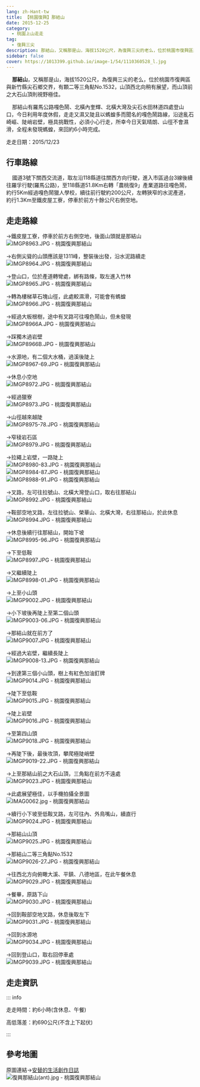 ```yaml
---
lang: zh-Hant-tw
title: 【桃園復興】那結山
date: 2015-12-25
category: 
  - 桃園上山走走
tag: 
  - 復興三尖
description: 那結山，又稱那是山，海拔1520公尺，為復興三尖的老么，位於桃園市復興區與新竹縣尖石鄉交界，有顆二等三角點No.1532，山頂西北向稍有展望，而山頂前之大石山頂則視野極佳。 那結山有羅馬公路嘎色鬧、北橫內奎輝、北橫大灣及尖石水田林道四處登山口，今日利用年度休假，走走又濕又陡且以螞蝗多而聞名的嘎色鬧路線，沿途亂石崎嶇、陡峭岩壁，極具挑戰性，必須小心行走，所幸今日天氣晴朗、山徑不會濕滑，全程未發現螞蝗，來回約6小時完成。
sidebar: false
cover: https://1013399.github.io/image-1/54/1110360528_l.jpg
---
```


    **那結山**，又稱那是山，海拔1520公尺，為復興三尖的老么，位於桃園市復興區與新竹縣尖石鄉交界，有顆二等三角點No.1532，山頂西北向稍有展望，而山頂前之大石山頂則視野極佳。 

    那結山有羅馬公路嘎色鬧、北橫內奎輝、北橫大灣及尖石水田林道四處登山口，今日利用年度休假，走走又濕又陡且以螞蝗多而聞名的嘎色鬧路線，沿途亂石崎嶇、陡峭岩壁，極具挑戰性，必須小心行走，所幸今日天氣晴朗、山徑不會濕滑，全程未發現螞蝗，來回約6小時完成。

<!-- more -->

走走日期：2015/12/23

## 行車路線

    國道3號下關西交流道，取左沿118縣道往關西方向行駛，進入市區過台3線後續往羅孚行駛(羅馬公路)，至118縣道51.8Km右轉「農桃復9」產業道路往嘎色鬧，約行5Km經過嘎色鬧獵人學校，續往前行駛約200公尺，左轉狹窄的水泥產道，約行1.3Km至鐵皮屋工寮，停車於前方十餘公尺右側空地。

## 走走路線

→鐵皮屋工寮，停車於前方右側空地，後面山頭就是那結山  
![IMGP8963.JPG - 桃園復興那結山](https://1013399.github.io/image-1/54/1110365361_l.jpg)

→右側尖聳的山頭應該是1311峰，整裝後出發，沿水泥路續走  
![IMGP8964.JPG - 桃園復興那結山](https://1013399.github.io/image-1/54/1110365447_l.jpg)

→登山口，位於產道轉彎處，綁有路條，取左進入竹林  
![IMGP8965.JPG - 桃園復興那結山](https://1013399.github.io/image-1/54/1110365448_l.jpg)

→轉為樓梯草石塊山徑，此處較濕滑，可能會有螞蝗  
![IMGP8966.JPG - 桃園復興那結山](https://1013399.github.io/image-1/54/1110365256_l.jpg)

→經過大板根樹，途中有叉路可往嘎色鬧山，但未發現  
![IMGP8966A.JPG - 桃園復興那結山](https://1013399.github.io/image-1/54/1110364379_l.jpg)

→踩獨木過岩壁  
![IMGP8966B.JPG - 桃園復興那結山](https://1013399.github.io/image-1/54/1110361587_l.jpg)

→水源地，有二個大水桶，過溪後陡上  
![IMGP8967-69.JPG - 桃園復興那結山](https://1013399.github.io/image-1/54/1110365643_l.jpg)

→休息小空地  
![IMGP8972.JPG - 桃園復興那結山](https://1013399.github.io/image-1/54/1110364978_l.jpg)

→經過獵寮  
![IMGP8973.JPG - 桃園復興那結山](https://1013399.github.io/image-1/54/1110362084_l.jpg)

→山徑越來越陡  
![IMGP8975-78.JPG - 桃園復興那結山](https://1013399.github.io/image-1/54/1110364281_l.jpg)

→窄稜岩石區  
![IMGP8979.JPG - 桃園復興那結山](https://1013399.github.io/image-1/54/1110362473_l.jpg)

→拉繩上岩壁，一路陡上  
![IMGP8980-83.JPG - 桃園復興那結山](https://1013399.github.io/image-1/54/1110365166_l.jpg)  
![IMGP8984-87.JPG - 桃園復興那結山](https://1013399.github.io/image-1/54/1110365451_l.jpg)  
![IMGP8988-91.JPG - 桃園復興那結山](https://1013399.github.io/image-1/54/1110360521_l.jpg)

→叉路，左可往拉號山、北橫大灣登山口，取右往那結山  
![IMGP8992.JPG - 桃園復興那結山](https://1013399.github.io/image-1/54/1110360522_l.jpg)

→鞍部空地叉路，左往拉號山、榮華山、北橫大灣，右往那結山，於此休息  
![IMGP8994.JPG - 桃園復興那結山](https://1013399.github.io/image-1/54/1110362474_l.jpg)

→休息後續行往那結山，開始下坡  
![IMGP8995-96.JPG - 桃園復興那結山](https://1013399.github.io/image-1/54/1110362797_l.jpg)

→下至低鞍  
![IMGP8997.JPG - 桃園復興那結山](https://1013399.github.io/image-1/54/1110365084_l.jpg)

→又繼續陡上  
![IMGP8998-01.JPG - 桃園復興那結山](https://1013399.github.io/image-1/54/1110365167_l.jpg)

→上至小山頭  
![IMGP9002.JPG - 桃園復興那結山](https://1013399.github.io/image-1/54/1110365372_l.jpg)

→小下坡後再陡上至第二個山頭  
![IMGP9003-06.JPG - 桃園復興那結山](https://1013399.github.io/image-1/54/1110364482_l.jpg)

→那結山就在前方了  
![IMGP9007.JPG - 桃園復興那結山](https://1013399.github.io/image-1/54/1110363784_l.jpg)

→經過大岩壁，繼續長陡上  
![IMGP9008-13.JPG - 桃園復興那結山](https://1013399.github.io/image-1/54/1110364284_l.jpg)

→到達第三個小山頭，樹上有紅色加油釘牌  
![IMGP9014.JPG - 桃園復興那結山](https://1013399.github.io/image-1/54/1110365269_l.jpg)

→陡下至低鞍  
![IMGP9015.JPG - 桃園復興那結山](https://1013399.github.io/image-1/54/1110365270_l.jpg)

→陡上岩壁  
![IMGP9016.JPG - 桃園復興那結山](https://1013399.github.io/image-1/54/1110362799_l.jpg)

→至第四山頭  
![IMGP9018.JPG - 桃園復興那結山](https://1013399.github.io/image-1/54/1110362800_l.jpg)

→再陡下後，最後攻頂，攀爬極陡峭壁  
![IMGP9019-22.JPG - 桃園復興那結山](https://1013399.github.io/image-1/54/1110362801_l.jpg)

→上至那結山前之大石山頂，三角點在前方不遠處  
![IMGP9023.JPG - 桃園復興那結山](https://1013399.github.io/image-1/54/1110362092_l.jpg)

→此處展望極佳，以手機拍攝全景圖  
![IMAG0062.jpg - 桃園復興那結山](https://1013399.github.io/image-1/54/1110363481_l.jpg)

→續行小下坡至低鞍叉路，左可往內、外鳥嘴山，續直行  
![IMGP9024.JPG - 桃園復興那結山](https://1013399.github.io/image-1/54/1110362483_l.jpg)

→那結山山頂  
![IMGP9025.JPG - 桃園復興那結山](https://1013399.github.io/image-1/54/1110365374_l.jpg)

→那結山二等三角點No.1532  
![IMGP9026-27.JPG - 桃園復興那結山](https://1013399.github.io/image-1/54/1110362486_l.jpg)

→往西北方向俯瞰大溪、平鎮、八德地區，在此午餐休息  
![IMGP9029.JPG - 桃園復興那結山](https://1013399.github.io/image-1/54/1110360528_l.jpg)

→餐畢，原路下山  
![IMGP9030.JPG - 桃園復興那結山](https://1013399.github.io/image-1/54/1110365658_l.jpg)

→回到鞍部空地叉路，休息後取左下  
![IMGP9031.JPG - 桃園復興那結山](https://1013399.github.io/image-1/54/1110365659_l.jpg)

→回到水源地  
![IMGP9034.JPG - 桃園復興那結山](https://1013399.github.io/image-1/54/1110365085_l.jpg)

→回到登山口，取右回停車處  
![IMGP9039.JPG - 桃園復興那結山](https://1013399.github.io/image-1/54/1110362487_l.jpg)

## 走走資訊
::: info

走走時間：約6小時(含休息、午餐)

高低落差：約690公尺(不含上下起伏)

:::

## 參考地圖 
原圖連結→[安替的生活創作日誌](http://blog.xuite.net/tinyiliu/ant/20322210)  
![復興那結山(ant).jpg - 桃園復興那結山](https://1013399.github.io/image-1/54/1110360990_l.jpg)